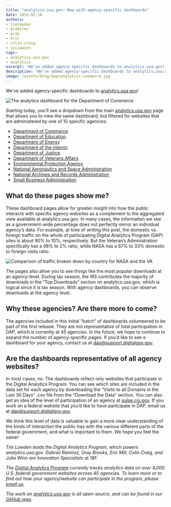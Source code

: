 ```yaml
---
title: "analytics.usa.gov: Now with agency-specific dashboards"
date: 2016-02-18
authors:
- timlowden
- gramirez
- gray
- eric
- colin-craig
- juliawinn
tags:
- analytics.usa.gov
- analytics
excerpt: "We’ve added agency-specific dashboards to analytics.usa.gov! Starting today, you’ll see a dropdown from the main analytics.usa.gov page that allows you to view the same dashboard, but filtered for websites that are administered by one of 10 specific agencies."
description: "We’ve added agency-specific dashboards to analytics.usa.gov! Starting today, you’ll see a dropdown from the main analytics.usa.gov page that allows you to view the same dashboard, but filtered for websites that are administered by one of 10 specific agencies."
image: /assets/blog/dap/analytics-commerce.jpg
---
```


We’ve added agency-specific dashboards to
[analytics.usa.gov](https://analytics.usa.gov/)!

![The analytics dashboard for the Department of Commerce]({{site.baseurl}}/assets/blog/dap/analytics-commerce.jpg)

Starting today, you’ll see a dropdown from the main
[analytics.usa.gov](https://analytics.usa.gov/) page that allows you
to view the same dashboard, but filtered for websites that are
administered by one of 10 specific agencies:

-   [Department of Commerce](https://analytics.usa.gov/commerce/)
-   [Department of Education](https://analytics.usa.gov/education/)
-   [Department of Energy](https://analytics.usa.gov/energy/)
-   [Department of the Interior](https://analytics.usa.gov/interior/)
-   [Department of Justice](https://analytics.usa.gov/justice/)
-   [Department of Veterans Affairs](https://analytics.usa.gov/veterans-affairs/)
-   [Environmental Protection Agency](https://analytics.usa.gov/environmental-protection-agency/)
-   [National Aeronautics and Space Administration](https://analytics.usa.gov/national-aeronautics-space-administration/)
-   [National Archives and Records Administration](https://analytics.usa.gov/national-archives-records-administration/)
-   [Small Business Administration](https://analytics.usa.gov/small-business-administration/)

What do these pages show me?
----------------------------

These dashboard pages allow for greater insight into how the public
interacts with specific agency websites as a complement to the
aggregated view available at analytics.usa.gov. In many cases, the
information we see as a government-wide percentage does not perfectly
mirror an individual agency’s data. For example, at time of writing this
post, the domestic vs. foreign traffic on the whole of participating
Digital Analytics Program (DAP) sites is about 90% to 10%, respectively.
But the Veteran’s Administration specifically has a 98% to 2% ratio,
while NASA has a 67% to 33% domestic to foreign visits ratio.

![Comparison of traffic broken down by country for NASA and the VA]({{site.baseurl}}/assets/blog/dap/traffic-by-country.jpg)

The pages also allow you to see things like the most popular downloads
at an agency-level. During tax season, the IRS contributes the majority
of downloads in the “Top Downloads” section on analytics.usa.gov, which
is logical since it is tax season. With agency dashboards, you can
observe downloads at the agency level.

Why these agencies? Are there more to come?
-------------------------------------------

The agencies included in this initial “batch” of dashboards volunteered
to be part of the first release. They are not representative of total
participation in DAP, which is currently at 45 agencies. In the future,
we hope to continue to expand the number of agency-specific pages. If
you’d like to see a dashboard for your agency, contact us at
[dap@support.digitalgov.gov](mailto:dap@support.digitalgov.gov).

Are the dashboards representative of all agency websites?
---------------------------------------------------------

In most cases, no. The dashboards reflect only websites that participate
in the Digital Analytics Program. You can see which sites are included
in the data set for each agency by downloading the “Visits to all
Domains in the Last 30 Days” .csv file from the “Download the Data”
section. You can also get an idea of the level of participation of an
agency at [pulse.cio.gov](https://pulse.cio.gov/analytics/agencies/).
If you work on a federal website that you’d like to have participate in
DAP, email us at
[dap@support.digitalgov.gov](mailto:dap@support.digitalgov.gov).

We think this level of data is valuable to gain a more clear
understanding of the kinds of interaction the public has with the
various different parts of the federal government, and what is important
to them. We hope you feel the same!

*Tim Lowden leads the Digital Analytics Program, which powers
analytics.usa.gov. Gabriel Ramirez, Gray Brooks, Eric Mill, Colin Craig,
and Julia Winn are Innovation Specialists at 18F.*

*The [Digital
Analytics Program](http://www.digitalgov.gov/services/dap/) currently
tracks analytics data on over 4,000 U.S. federal government websites
across 45 agencies. To learn more or to find out how your agency/website
can participate in the program, please [email
us](mailto:dap@support.digitalgov.gov).*

*The work on
[analytics.usa.gov](https://analytics.usa.gov/) is all open-source,
and can be found in our [GitHub
repo](https://github.com/18F/analytics.usa.gov).*
